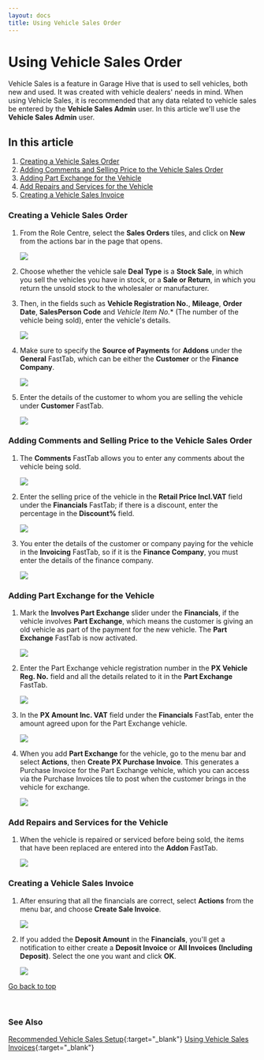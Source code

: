 ```yaml
---
layout: docs
title: Using Vehicle Sales Order
---
```


<a name="top"></a>

# Using Vehicle Sales Order
Vehicle Sales is a feature in Garage Hive that is used to sell vehicles, both new and used. It was created with vehicle dealers' needs in mind.
When using Vehicle Sales, it is recommended that any data related to vehicle sales be entered by the **Vehicle Sales Admin** user. In this article we'll use the **Vehicle Sales Admin** user.

## In this article
1. [Creating a Vehicle Sales Order](#creating-a-vehicle-sales-order)
2. [Adding Comments and Selling Price to the Vehicle Sales Order](#adding-comments-and-selling-price-to-the-vehicle-sales-order)
3. [Adding Part Exchange for the Vehicle](#adding-part-exchange-for-the-vehicle)
4. [Add Repairs and Services for the Vehicle](#add-repairs-and-services-for-the-vehicle)
5. [Creating a Vehicle Sales Invoice](#creating-a-vehicle-sales-invoice)

### Creating a Vehicle Sales Order
1. From the Role Centre, select the **Sales Orders** tiles, and click on **New** from the actions bar in the page that opens.

   ![](media/garagehive-vehicle-sales-order1.png)

2. Choose whether the vehicle sale **Deal Type** is a **Stock Sale**, in which you sell the vehicles you have in stock, or a **Sale or Return**, in which you return the unsold stock to the wholesaler or manufacturer.
3. Then, in the fields such as **Vehicle Registration No.**, **Mileage**, **Order Date**, **SalesPerson Code** and *Vehicle Item No.** (The number of the vehicle being sold), enter the vehicle's details.
   
   ![](media/garagehive-vehicle-sales-order2.png)

4. Make sure to specify the **Source of Payments** for **Addons** under the **General** FastTab, which can be either the **Customer** or the **Finance Company**.

   ![](media/garagehive-vehicle-sales-order3.png)

5. Enter the details of the customer to whom you are selling the vehicle under **Customer** FastTab.

   ![](media/garagehive-vehicle-sales-order4.png)

### Adding Comments and Selling Price to the Vehicle Sales Order
1. The **Comments** FastTab allows you to enter any comments about the vehicle being sold.

   ![](media/garagehive-vehicle-sales-order5.png)

2. Enter the selling price of the vehicle in the **Retail Price Incl.VAT** field under the **Financials** FastTab; if there is a discount, enter the percentage in the **Discount%** field.

   ![](media/garagehive-vehicle-sales-order6.png)

3. You enter the details of the customer or company paying for the vehicle in the **Invoicing** FastTab, so if it is the **Finance Company**, you must enter the details of the finance company.

   ![](media/garagehive-vehicle-sales-order11.png)

### Adding Part Exchange for the Vehicle
1. Mark the **Involves Part Exchange** slider under the **Financials**, if the vehicle involves **Part Exchange**, which means the customer is giving an old vehicle as part of the payment for the new vehicle. The **Part Exchange** FastTab is now activated.

   ![](media/garagehive-vehicle-sales-order7.png)

2. Enter the Part Exchange vehicle registration number in the **PX Vehicle Reg. No.** field and all the details related to it in the **Part Exchange** FastTab.

   ![](media/garagehive-vehicle-sales-order8.png)

3. In the **PX Amount Inc. VAT** field under the **Financials** FastTab, enter the amount agreed upon for the Part Exchange vehicle.

   ![](media/garagehive-vehicle-sales-order9.png)

4. When you add **Part Exchange** for the vehicle, go to the menu bar and select **Actions**, then **Create PX Purchase Invoice**. This generates a Purchase Invoice for the Part Exchange vehicle, which you can access via the Purchase Invoices tile to post when the customer brings in the vehicle for exchange.

   ![](media/garagehive-vehicle-sales-order12.png)

### Add Repairs and Services for the Vehicle
1. When the vehicle is repaired or serviced before being sold, the items that have been replaced are entered into the **Addon** FastTab.

   ![](media/garagehive-vehicle-sales-order10.png)

### Creating a Vehicle Sales Invoice
1. After ensuring that all the financials are correct, select **Actions** from the menu bar, and choose **Create Sale Invoice**.

   ![](media/garagehive-vehicle-sales-order13.png)

2. If you added the **Deposit Amount** in the **Financials**, you'll get a notification to either create a **Deposit Invoice** or **All Invoices (Including Deposit)**. Select the one you want and click **OK**.

   ![](media/garagehive-vehicle-sales-order14.png)


[Go back to top](#top)

<br>

### **See Also**
[Recommended Vehicle Sales Setup](garagehive-vehicle-sales-setup.html){:target="_blank"}
[Using Vehicle Sales Invoices](garagehive-vehicle-sales-invoices.html){:target="_blank"}